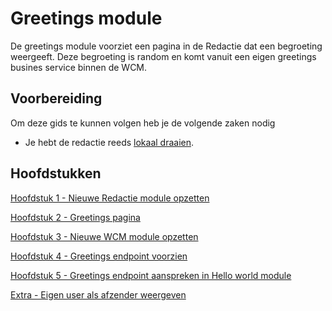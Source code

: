 # Greetings module

De greetings module voorziet een pagina in de Redactie dat een begroeting weergeeft.
Deze begroeting is random en komt vanuit een eigen greetings busines service binnen de WCM.
<!-- TODO: paste image of end result. -->

## Voorbereiding

Om deze gids te kunnen volgen heb je de volgende zaken nodig
- Je hebt de redactie reeds [lokaal draaien](/content/setup/redactie/setup).

## Hoofdstukken

[Hoofdstuk 1 - Nieuwe Redactie module opzetten](/content/developer-guides/greetings/step-1-redactie-module-setup.md)

[Hoofdstuk 2 - Greetings pagina](/content/developer-guides/greetings/step-2-greetings-page.md)

[Hoofdstuk 3 - Nieuwe WCM module opzetten](/content/developer-guides/greetings/step-3-wcm-module-setup.md)

[Hoofdstuk 4 - Greetings endpoint voorzien](/content/developer-guides/greetings/step-4-greetings-endpoint.md)

[Hoofdstuk 5 - Greetings endpoint aanspreken in Hello world module](/content/developer-guides/greetings/step-5-greetings-endpoint-access.md)

[Extra - Eigen user als afzender weergeven](/content/developer-guides/greetings/extra-own-user-display.md)